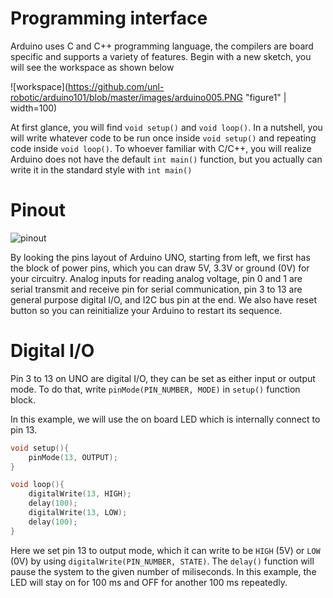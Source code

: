 # Programming interface

Arduino uses C and C++ programming language, the compilers are board specific and supports a variety of features. Begin with a new sketch, you will see the workspace as shown below

![workspace](https://github.com/unl-robotic/arduino101/blob/master/images/arduino005.PNG "figure1" | width=100)

At first glance, you will find `void setup()` and `void loop()`. In a nutshell, you will write whatever code to be run once inside `void setup()` and repeating code inside `void loop()`. To whoever familiar with C/C++, you will realize Arduino does not have the default `int main()` function, but you actually can write it in the standard style with `int main()`

# Pinout
![pinout](https://github.com/unl-robotic/arduino101/blob/master/images/arduino006.PNG "figure2" )

By looking the pins layout of Arduino UNO, starting from left, we first has the block of power pins, which you can draw 5V, 3.3V or ground (0V) for your circuitry. Analog inputs for reading analog voltage, pin 0 and 1 are serial transmit and receive pin for serial communication, pin 3 to 13 are general purpose digital I/O, and I2C bus pin at the end. We also have reset button so you can reinitialize your Arduino to restart its sequence.

# Digital I/O
Pin 3 to 13 on UNO are digital I/O, they can be set as either input or output mode. To do that, write `pinMode(PIN_NUMBER, MODE)` in `setup()` function block. 

In this example, we will use the on board LED which is internally connect to pin 13.
```C
void setup(){
    pinMode(13, OUTPUT);
}

void loop(){
    digitalWrite(13, HIGH);
    delay(100);
    digitalWrite(13, LOW);
    delay(100);
}
```
Here we set pin 13 to output mode, which it can write to be `HIGH` (5V) or `LOW` (0V) by using `digitalWrite(PIN_NUMBER, STATE)`. The `delay()` function will pause the system to the given number of miliseconds. In this example, the LED will stay on for 100 ms and OFF for another 100 ms repeatedly.
